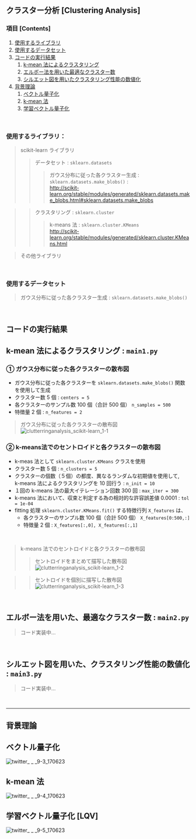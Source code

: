 ## クラスター分析 [Clustering Analysis]

### 項目 [Contents]

1. [使用するライブラリ](#使用するライブラリ)
1. [使用するデータセット](#使用するデータセット)
1. [コードの実行結果](#コードの実行結果)
    1. [k-mean 法によるクラスタリング](#クラスタリング)
    1. [エルボー法を用いた最適なクラスター数](#エルボー法を用いた最適なクラスター数)
    1. [シルエット図を用いたクラスタリング性能の数値化](#シルエット図を用いたクラスタリング性能の数値化)
1. [背景理論](#背景理論)
    1. [ベクトル量子化](#ベクトル量子化)
    1. [k-mean 法](#k-mean法)
    1. [学習ベクトル量子化](#学習ベクトル量子化)

</br>

<a name="#使用するライブラリ"></a>

### 使用するライブラリ：

> scikit-learn ライブラリ </br>
>> データセット : `sklearn.datasets`</br>
>>> ガウス分布に従った各クラスター生成 : `sklearn.datasets.make_blobs()` : </br>
http://scikit-learn.org/stable/modules/generated/sklearn.datasets.make_blobs.html#sklearn.datasets.make_blobs

>> クラスタリング : `sklearn.cluster`</br>
>>> k-means 法 : `sklearn.cluster.KMeans` </br>
http://scikit-learn.org/stable/modules/generated/sklearn.cluster.KMeans.html </br>

> その他ライブラリ
>>

</br>

<a name="#使用するデータセット"></a>

### 使用するデータセット

> ガウス分布に従った各クラスター生成 : `sklearn.datasets.make_blobs()`

</br>

<a name="#コードの実行結果"></a>

## コードの実行結果

<a name="#クラスタリング"></a>

## k-mean 法によるクラスタリング : `main1.py`

### ① ガウス分布に従った各クラスターの散布図

- ガウス分布に従った各クラスターを `sklearn.datasets.make_blobs()` 関数を使用して生成
- クラスター数 5 個 : `centers = 5`
- 各クラスターのサンプル数 100 個（合計 500 個） `n_samples = 500`
- 特徴量 2 個 : `n_features = 2`

> ガウス分布に従った各クラスターの散布図
![clutterringanalysis_scikit-learn_1-1](https://user-images.githubusercontent.com/25688193/29921505-c2d7b696-8e8c-11e7-9ef9-84abad420f7a.png)


### ② k-means法でのセントロイドと各クラスターの散布図

- k-meas 法として `sklearn.cluster.KMeans` クラスを使用
- クラスター数 5 個 : `n_clusters = 5`
- クラスターの個数（５個）の都度、異なるランダムな初期値を使用して, </br>k-means 法によるクラスタリングを 10 回行う : `n_init = 10`
- １回の k-means 法の最大イテレーション回数 300 回 : `max_iter = 300`
- k-means 法において、収束と判定する為の相対的な許容誤差値 0.0001 : `tol = 1e-04`
- fitting 処理 `sklearn.cluster.KMeans.fit()` する特徴行列 `X_features` は、
    - 各クラスターのサンプル数 100 個（合計 500 個） `X_features[0:500,:]`
    - 特徴量 2 個 : `X_features[:,0], X_features[:,1]`

</br>

> k-means 法でのセントロイドと各クラスターの散布図
>> セントロイドをまとめて描写した散布図
![clutterringanalysis_scikit-learn_1-2](https://user-images.githubusercontent.com/25688193/29921508-c476719a-8e8c-11e7-8470-95cfd511ab69.png)

>> セントロイドを個別に描写した散布図
![clutterringanalysis_scikit-learn_1-3](https://user-images.githubusercontent.com/25688193/29921350-38ef44bc-8e8c-11e7-98d8-b96e7782aae3.png)

</br>

<a name="#エルボー法を用いた最適なクラスター数"></a>

## エルボー法を用いた、最適なクラスター数 : `main2.py`

> コード実装中...

</br>

<a name="#シルエット図を用いたクラスタリング性能の数値化"></a>

## シルエット図を用いた、クラスタリング性能の数値化 : `main3.py`

> コード実装中...

</br>

---

<a name="#背景理論"></a>

## 背景理論

<a name="#k-mean法"></a>

## ベクトル量子化

![twitter_ _ _9-3_170623](https://user-images.githubusercontent.com/25688193/29883660-f317784c-8deb-11e7-95f2-36758cc39a98.png)

## k-mean 法

![twitter_ _ _9-4_170623](https://user-images.githubusercontent.com/25688193/29883665-f521bbd4-8deb-11e7-8d72-5f67a511e32f.png)

## 学習ベクトル量子化 [LQV]

![twitter_ _ _9-5_170623](https://user-images.githubusercontent.com/25688193/29883666-f554559e-8deb-11e7-8e70-62068f41afa7.png)

